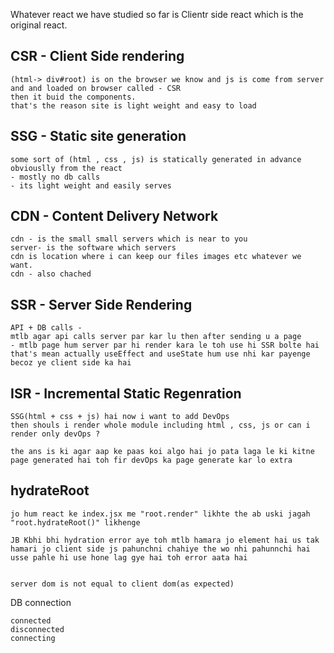 Whatever react we have studied so far is Clientr side react which is the original react.

## CSR - Client Side rendering
````
(html-> div#root) is on the browser we know and js is come from server and and loaded on browser called - CSR
then it buid the components.
that's the reason site is light weight and easy to load
````

## SSG - Static site generation
````
some sort of (html , css , js) is statically generated in advance obviouslly from the react
- mostly no db calls
- its light weight and easily serves
````

## CDN - Content Delivery Network
````
cdn - is the small small servers which is near to you
server- is the software which servers
cdn is location where i can keep our files images etc whatever we want.
cdn - also chached
````

## SSR - Server Side Rendering
````
API + DB calls -
mtlb agar api calls server par kar lu then after sending u a page
- mtlb page hum server par hi render kara le toh use hi SSR bolte hai
that's mean actually useEffect and useState hum use nhi kar payenge becoz ye client side ka hai
````

## ISR - Incremental Static Regenration
````
SSG(html + css + js) hai now i want to add DevOps
then shouls i render whole module including html , css, js or can i render only devOps ?

the ans is ki agar aap ke paas koi algo hai jo pata laga le ki kitne page generated hai toh fir devOps ka page generate kar lo extra

````

## hydrateRoot
````
jo hum react ke index.jsx me "root.render" likhte the ab uski jagah "root.hydrateRoot()" likhenge

JB Kbhi bhi hydration error aye toh mtlb hamara jo element hai us tak hamari jo client side js pahunchni chahiye the wo nhi pahunnchi hai usse pahle hi use hone lag gye hai toh error aata hai


server dom is not equal to client dom(as expected)
````

DB connection 
````
connected
disconnected
connecting
````